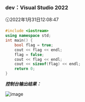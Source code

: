 ### dev：Visual Studio 2022
🕥2022年1月31日12:08:47
```C++
#include <iostream>
using namespace std;
int main() {
    bool flag = true;
    cout << flag << endl;
    flag = false;
    cout << flag << endl;
    cout << sizeof(flag) << endl;
    return 0;
}
```
***控制台输出结果：***  

![image](https://user-images.githubusercontent.com/39286292/151737637-89f3c43b-6b2f-447c-b383-e0231f9e244b.png)



